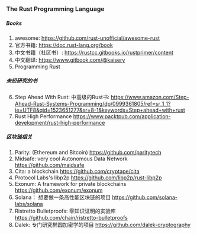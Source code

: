 ### The Rust Programming Language
##### Books
1. awesome: https://github.com/rust-unofficial/awesome-rust
2. 官方书籍: https://doc.rust-lang.org/book
3. 中文书籍（社区书）: https://rustcc.gitbooks.io/rustprimer/content
4. 中文翻译: https://www.gitbook.com/@kaisery
5. Programming Rust

##### 未经研究的书
6. Step Ahead With Rust: 中高级的Rust书: https://www.amazon.com/Step-Ahead-Rust-Systems-Programming/dp/0999361805/ref=sr_1_1?ie=UTF8&qid=1523651277&sr=8-1&keywords=Step+ahead+with+rust
7. Rust High Performance https://www.packtpub.com/application-development/rust-high-performance



##### 区块链相关
1. Parity: (Ethereum and Bitcoin) https://github.com/paritytech
2. Midsafe: very cool Autonomous Data Network https://github.com/maidsafe
3. Cita: a blockchain https://github.com/cryptape/cita
4. Protocol Labs's libp2p https://github.com/libp2p/rust-libp2p
5. Exonum: A framework for private blockchains https://github.com/exonum/exonum
6. Solana： 想要做一条高性能区块链的项目 https://github.com/solana-labs/solana
7. Ristretto Bulletproofs: 零知识证明的实验库 https://github.com/chain/ristretto-bulletproofs
8. Dalek: 专门研究椭圆加密学的项目 https://github.com/dalek-cryptography

